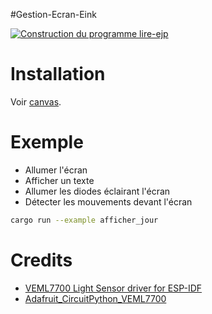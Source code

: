 #Gestion-Ecran-Eink

[![Construction du programme lire-ejp](https://github.com/ftmazzone/gestion-ecran-eink/actions/workflows/deploiement.yaml/badge.svg)](https://github.com/ftmazzone/gestion-ecran-eink/actions/workflows/deploiement.yaml)

# Installation

Voir [canvas](https://github.com/Automattic/node-canvas).

# Exemple 

- Allumer l'écran
- Afficher un texte
- Allumer les diodes éclairant l'écran
- Détecter les mouvements devant l'écran

```bash
cargo run --example afficher_jour
```

# Credits

* [VEML7700 Light Sensor driver for ESP-IDF](https://github.com/kgrozdanovski/veml7700-esp-idf#veml7700-light-sensor-driver-for-esp-idf)
* [Adafruit_CircuitPython_VEML7700](https://github.com/adafruit/Adafruit_CircuitPython_VEML7700/tree/main)